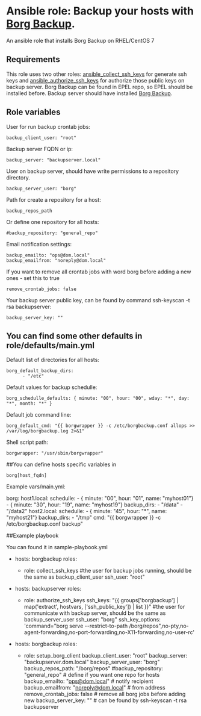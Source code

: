 # Ansible role: Backup your hosts with [Borg Backup](http://borgbackup.readthedocs.io/en/stable/index.html).

An ansible role that installs Borg Backup on RHEL/CentOS 7

## Requirements

This role uses two other roles: [ansible_collect_ssh_keys](https://github.com/mikhail-github/ansible_collect_ssh_keys) for generate ssh keys and [ansible_authorize_ssh_keys](https://github.com/mikhail-github/ansible_authorize_ssh_keys) for authorize those public keys on backup server.
Borg Backup can be found in EPEL repo, so EPEL should be installed before.
Backup server should have installed [Borg Backup](http://borgbackup.readthedocs.io/en/stable/installation.html).

## Role variables

User for run backup crontab jobs:

	backup_client_user: "root"

Backup server FQDN or ip:

	backup_server: "backupserver.local"

User on backup server, should have write permissions to a repository directory.

	backup_server_user: "borg"

Path for create a repository for a host:

	backup_repos_path

Or define one repository for all hosts:
	
	#backup_repository: "general_repo"

Email notification settings:

	backup_emailto: "ops@dom.local"
	backup_emailfrom: "noreply@dom.local"

If you want to remove all crontab jobs with word borg before adding a new ones - set this to true

	remove_crontab_jobs: false

Your backup server public key, can be found by command ssh-keyscan -t rsa backupserver:

	backup_server_key: ""

## You can find some other defaults in role/defaults/main.yml

Default list of directories for all hosts:

	borg_default_backup_dirs:
          - "/etc"

Default values for backup schedulle:

	borg_schedulle_defaults: { minute: "00", hour: "00", wday: "*", day: "*", month: "*" }

Default job command line:

	borg_default_cmd: "{{ borgwrapper }} -c /etc/borgbackup.conf allops >> /var/log/borgbackup.log 2>&1"

Shell script path:

	borgwrapper: "/usr/sbin/borgwrapper"

##You can define hosts specific variables in

	borg[host_fqdn]

Example vars/main.yml:

borg:
  host1.local:
    schedulle:
      - { minute: "00", hour: "01", name: "myhost01"}
      - { minute: "30", hour: "19", name: "myhost19"}
    backup_dirs:
      - "/data"
      - "/data2"
  host2.local:
    schedulle:
      - { minute: "45", hour: "*", name: "myhost21"}
    backup_dirs:
      - "/tmp"
    cmd: "{{ borgwrapper }} -c /etc/borgbackup.conf backup"

##Example playbook

You can found it in sample-playbook.yml

- hosts: borgbackup
  roles:
    - role: collect_ssh_keys
      #the user for backup jobs running, should be the same as backup_client_user
      ssh_user: "root"

- hosts: backupserver
  roles:
    - role: authorize_ssh_keys
      ssh_keys: "{{ groups['borgbackup'] | map('extract', hostvars, ['ssh_public_key']) | list }}"
      #the user for communicate with backup server, should be the same as backup_server_user
      ssh_user: "borg"
      ssh_key_options: 'command="borg serve --restrict-to-path /borg/repos",no-pty,no-agent-forwarding,no-port-forwarding,no-X11-forwarding,no-user-rc'

- hosts: borgbackup
  roles:
    - role: setup_borg_client
      backup_client_user: "root"
      backup_server: "backupserver.dom.local"
      backup_server_user: "borg"
      backup_repos_path: "/borg/repos"
      #backup_repository: "general_repo"          # define if you want one repo for hosts
      backup_emailto: "ops@dom.local"             # notify recipient
      backup_emailfrom: "noreply@dom.local"       # from address
      remove_crontab_jobs: false                  # remove all borg jobs before adding new
      backup_server_key: ""                       # can be found by ssh-keyscan -t rsa backupserver

